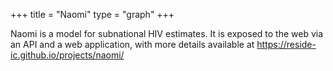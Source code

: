 +++
title = "Naomi"
type = "graph"
+++

Naomi is a model for subnational HIV estimates. It is exposed
to the web via an API and a web application, with more details available at 
<a href="https://reside-ic.github.io/projects/naomi/">https://reside-ic.github.io/projects/naomi/</a>
